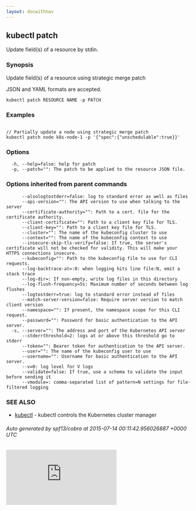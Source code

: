 ```yaml
---
layout: docwithnav
---
```

<!-- BEGIN MUNGE: UNVERSIONED_WARNING -->


<!-- END MUNGE: UNVERSIONED_WARNING -->
## kubectl patch

Update field(s) of a resource by stdin.

### Synopsis


Update field(s) of a resource using strategic merge patch

JSON and YAML formats are accepted.

```
kubectl patch RESOURCE NAME -p PATCH
```

### Examples

```

// Partially update a node using strategic merge patch
kubectl patch node k8s-node-1 -p '{"spec":{"unschedulable":true}}'
```

### Options

```
  -h, --help=false: help for patch
  -p, --patch="": The patch to be applied to the resource JSON file.
```

### Options inherited from parent commands

```
      --alsologtostderr=false: log to standard error as well as files
      --api-version="": The API version to use when talking to the server
      --certificate-authority="": Path to a cert. file for the certificate authority.
      --client-certificate="": Path to a client key file for TLS.
      --client-key="": Path to a client key file for TLS.
      --cluster="": The name of the kubeconfig cluster to use
      --context="": The name of the kubeconfig context to use
      --insecure-skip-tls-verify=false: If true, the server's certificate will not be checked for validity. This will make your HTTPS connections insecure.
      --kubeconfig="": Path to the kubeconfig file to use for CLI requests.
      --log-backtrace-at=:0: when logging hits line file:N, emit a stack trace
      --log-dir=: If non-empty, write log files in this directory
      --log-flush-frequency=5s: Maximum number of seconds between log flushes
      --logtostderr=true: log to standard error instead of files
      --match-server-version=false: Require server version to match client version
      --namespace="": If present, the namespace scope for this CLI request.
      --password="": Password for basic authentication to the API server.
  -s, --server="": The address and port of the Kubernetes API server
      --stderrthreshold=2: logs at or above this threshold go to stderr
      --token="": Bearer token for authentication to the API server.
      --user="": The name of the kubeconfig user to use
      --username="": Username for basic authentication to the API server.
      --v=0: log level for V logs
      --validate=false: If true, use a schema to validate the input before sending it
      --vmodule=: comma-separated list of pattern=N settings for file-filtered logging
```

### SEE ALSO
* [kubectl](kubectl.html)	 - kubectl controls the Kubernetes cluster manager

###### Auto generated by spf13/cobra at 2015-07-14 00:11:42.956026887 +0000 UTC


<!-- BEGIN MUNGE: GENERATED_ANALYTICS -->
[![Analytics](https://kubernetes-site.appspot.com/UA-36037335-10/GitHub/docs/user-guide/kubectl/kubectl_patch.md?pixel)]()
<!-- END MUNGE: GENERATED_ANALYTICS -->
